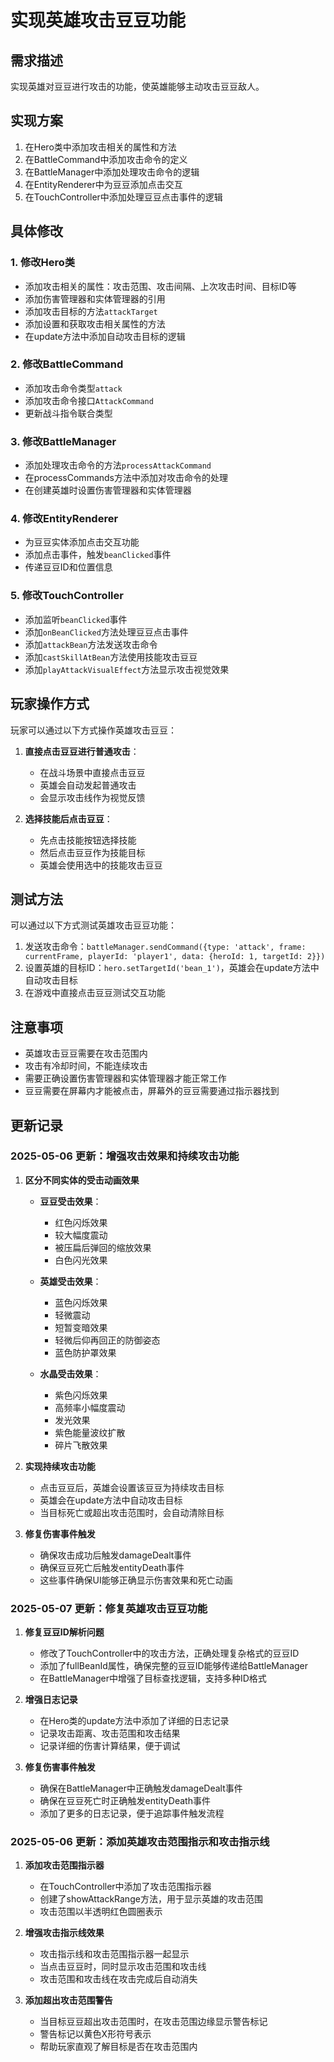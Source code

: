 # 实现英雄攻击豆豆功能

## 需求描述
实现英雄对豆豆进行攻击的功能，使英雄能够主动攻击豆豆敌人。

## 实现方案
1. 在Hero类中添加攻击相关的属性和方法
2. 在BattleCommand中添加攻击命令的定义
3. 在BattleManager中添加处理攻击命令的逻辑
4. 在EntityRenderer中为豆豆添加点击交互
5. 在TouchController中添加处理豆豆点击事件的逻辑

## 具体修改

### 1. 修改Hero类
- 添加攻击相关的属性：攻击范围、攻击间隔、上次攻击时间、目标ID等
- 添加伤害管理器和实体管理器的引用
- 添加攻击目标的方法`attackTarget`
- 添加设置和获取攻击相关属性的方法
- 在update方法中添加自动攻击目标的逻辑

### 2. 修改BattleCommand
- 添加攻击命令类型`attack`
- 添加攻击命令接口`AttackCommand`
- 更新战斗指令联合类型

### 3. 修改BattleManager
- 添加处理攻击命令的方法`processAttackCommand`
- 在processCommands方法中添加对攻击命令的处理
- 在创建英雄时设置伤害管理器和实体管理器

### 4. 修改EntityRenderer
- 为豆豆实体添加点击交互功能
- 添加点击事件，触发`beanClicked`事件
- 传递豆豆ID和位置信息

### 5. 修改TouchController
- 添加监听`beanClicked`事件
- 添加`onBeanClicked`方法处理豆豆点击事件
- 添加`attackBean`方法发送攻击命令
- 添加`castSkillAtBean`方法使用技能攻击豆豆
- 添加`playAttackVisualEffect`方法显示攻击视觉效果

## 玩家操作方式
玩家可以通过以下方式操作英雄攻击豆豆：

1. **直接点击豆豆进行普通攻击**：
   - 在战斗场景中直接点击豆豆
   - 英雄会自动发起普通攻击
   - 会显示攻击线作为视觉反馈

2. **选择技能后点击豆豆**：
   - 先点击技能按钮选择技能
   - 然后点击豆豆作为技能目标
   - 英雄会使用选中的技能攻击豆豆

## 测试方法
可以通过以下方式测试英雄攻击豆豆功能：
1. 发送攻击命令：`battleManager.sendCommand({type: 'attack', frame: currentFrame, playerId: 'player1', data: {heroId: 1, targetId: 2}})`
2. 设置英雄的目标ID：`hero.setTargetId('bean_1')`，英雄会在update方法中自动攻击目标
3. 在游戏中直接点击豆豆测试交互功能

## 注意事项
- 英雄攻击豆豆需要在攻击范围内
- 攻击有冷却时间，不能连续攻击
- 需要正确设置伤害管理器和实体管理器才能正常工作
- 豆豆需要在屏幕内才能被点击，屏幕外的豆豆需要通过指示器找到

## 更新记录

### 2025-05-06 更新：增强攻击效果和持续攻击功能

1. **区分不同实体的受击动画效果**
   - **豆豆受击效果**：
     - 红色闪烁效果
     - 较大幅度震动
     - 被压扁后弹回的缩放效果
     - 白色闪光效果

   - **英雄受击效果**：
     - 蓝色闪烁效果
     - 轻微震动
     - 短暂变暗效果
     - 轻微后仰再回正的防御姿态
     - 蓝色防护罩效果

   - **水晶受击效果**：
     - 紫色闪烁效果
     - 高频率小幅度震动
     - 发光效果
     - 紫色能量波纹扩散
     - 碎片飞散效果

2. **实现持续攻击功能**
   - 点击豆豆后，英雄会设置该豆豆为持续攻击目标
   - 英雄会在update方法中自动攻击目标
   - 当目标死亡或超出攻击范围时，会自动清除目标

3. **修复伤害事件触发**
   - 确保攻击成功后触发damageDealt事件
   - 确保豆豆死亡后触发entityDeath事件
   - 这些事件确保UI能够正确显示伤害效果和死亡动画

### 2025-05-07 更新：修复英雄攻击豆豆功能

1. **修复豆豆ID解析问题**
   - 修改了TouchController中的攻击方法，正确处理复杂格式的豆豆ID
   - 添加了fullBeanId属性，确保完整的豆豆ID能够传递给BattleManager
   - 在BattleManager中增强了目标查找逻辑，支持多种ID格式

2. **增强日志记录**
   - 在Hero类的update方法中添加了详细的日志记录
   - 记录攻击距离、攻击范围和攻击结果
   - 记录详细的伤害计算结果，便于调试

3. **修复伤害事件触发**
   - 确保在BattleManager中正确触发damageDealt事件
   - 确保在豆豆死亡时正确触发entityDeath事件
   - 添加了更多的日志记录，便于追踪事件触发流程

### 2025-05-06 更新：添加英雄攻击范围指示和攻击指示线

1. **添加攻击范围指示器**
   - 在TouchController中添加了攻击范围指示器
   - 创建了showAttackRange方法，用于显示英雄的攻击范围
   - 攻击范围以半透明红色圆圈表示

2. **增强攻击指示线效果**
   - 攻击指示线和攻击范围指示器一起显示
   - 当点击豆豆时，同时显示攻击范围和攻击线
   - 攻击范围和攻击线在攻击完成后自动消失

3. **添加超出攻击范围警告**
   - 当目标豆豆超出攻击范围时，在攻击范围边缘显示警告标记
   - 警告标记以黄色X形符号表示
   - 帮助玩家直观了解目标是否在攻击范围内

